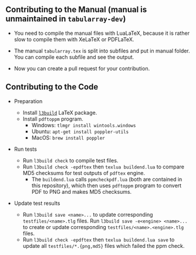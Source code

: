 
Contributing to the Manual (manual is unmaintained in `tabularray-dev`)
--------------------------

- You need to compile the manual files with LuaLaTeX,
  because it is rather slow to compile them with XeLaTeX or PDFLaTeX.

- The manual `tabularray.tex` is split into subfiles and put in manual folder.
  You can compile each subfile and see the output.

- Now you can create a pull request for your contribution.


Contributing to the Code
------------------------

- Preparation
  - Install [`l3build`](https://ctan.org/pkg/l3build) LaTeX package.
  - Install `pdftoppm` program. 
    - Windows: `tlmgr install wintools.windows`
    - Ubuntu: `apt-get install poppler-utils`
    - MacOS: `brew install poppler`

- Run tests
  - Run `l3build check` to compile test files.
  - Run `l3build check -epdftex` then `texlua buildend.lua` to compare MD5 checksums for test outputs of `pdftex` engine.
    - The `buildend.lua` calls `ppmcheckpdf.lua` (both are contained in this repository), which then uses `pdftoppm` program to convert PDF to PNG and makes MD5 checksums.

- Update test results
    - Run `l3build save <name>...` to update corresponding `testfiles/<name>.tlg` files. Run `l3build save -e<engine> <name>...` to create or update corresponding `testfiles/<name>.<engine>.tlg` files.
    - Run `l3build check -epdftex` then `texlua buildend.lua save` to update all `testfiles/*.{png,md5}` files which failed the ppm check.
